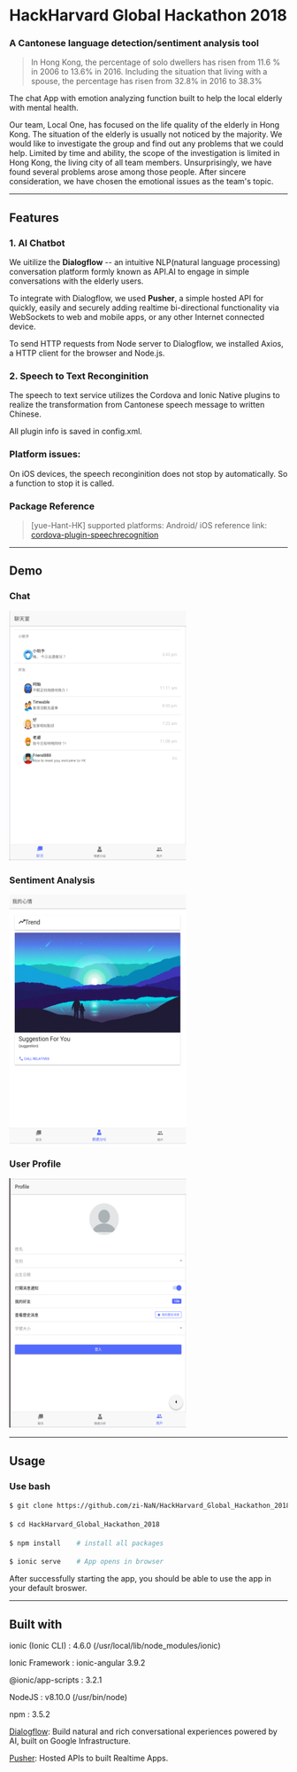# HackHarvard Global Hackathon 2018

### A Cantonese language detection/sentiment analysis tool

> In Hong Kong, the percentage of solo dwellers has risen from 11.6 % in 2006 to 13.6% in 2016. Including the situation that living with a spouse, the percentage has risen from 32.8% in 2016 to 38.3%

The chat App with emotion analyzing function built to help the local elderly with mental health.

Our team, Local One, has focused on the life quality of the elderly in Hong Kong. The situation of the elderly is usually not noticed by the majority. We would like to investigate the group and find out any problems that we could help. Limited by time and ability, the scope of the investigation is limited in Hong Kong, the living city of all team members. Unsurprisingly,  we have found several problems arose among those people. After sincere consideration, we have chosen the emotional issues as the team's topic. 

-------------------------------------------------------------
## Features

### 1. AI Chatbot

We uitilize the **Dialogflow** -- an intuitive NLP(natural language processing) conversation platform formly known as API.AI to engage in simple conversations with the elderly users. 

To integrate with Dialogflow, we used **Pusher**, a simple hosted API for quickly, easily and securely adding realtime bi-directional functionality via WebSockets to web and mobile apps, or any other Internet connected device.

To send HTTP requests from Node server to Dialogflow, we installed Axios, a HTTP client for the browser and Node.js.

### 2. Speech to Text Reconginition 

The speech to text service utilizes the Cordova and Ionic Native plugins to realize the transformation from Cantonese speech message to written Chinese.

All plugin info is saved in config.xml.

### Platform issues:

On iOS devices, the speech reconginition does not stop by automatically. So a function to stop it is called.

### Package Reference

> [yue-Hant-HK]
> supported platforms: Android/ iOS
> reference link: [cordova-plugin-speechrecognition](https://github.com/pbakondy/cordova-plugin-speechrecognition)

------------------------------------------------------------------

## Demo

### Chat

<img src="/src/assets/imgs/demo/chat.png" alt="chat" width="320" height="450"/>

### Sentiment Analysis

<img src="/src/assets/imgs/demo/mood.png" alt="mood" width="320" height="450"/>

### User Profile

<img src="/src/assets/imgs/demo/profile.png" alt="mood" width="320" height="450"/>

----------------------------------------------------------
## Usage

### Use bash

```bash
$ git clone https://github.com/zi-NaN/HackHarvard_Global_Hackathon_2018.git

$ cd HackHarvard_Global_Hackathon_2018

$ npm install    # install all packages

$ ionic serve    # App opens in browser
```

After successfully starting the app, you should be able to use the app in your default broswer.


---------------------------------------------------------
## Built with
ionic (Ionic CLI)  : 4.6.0 (/usr/local/lib/node_modules/ionic)

Ionic Framework    : ionic-angular 3.9.2

@ionic/app-scripts : 3.2.1

NodeJS : v8.10.0 (/usr/bin/node)

npm    : 3.5.2

[Dialogflow](https://dialogflow.com/):  Build natural and rich conversational experiences powered by AI, built on Google Infrastructure.

[Pusher](https://pusher.com/): Hosted APIs to built Realtime Apps. 